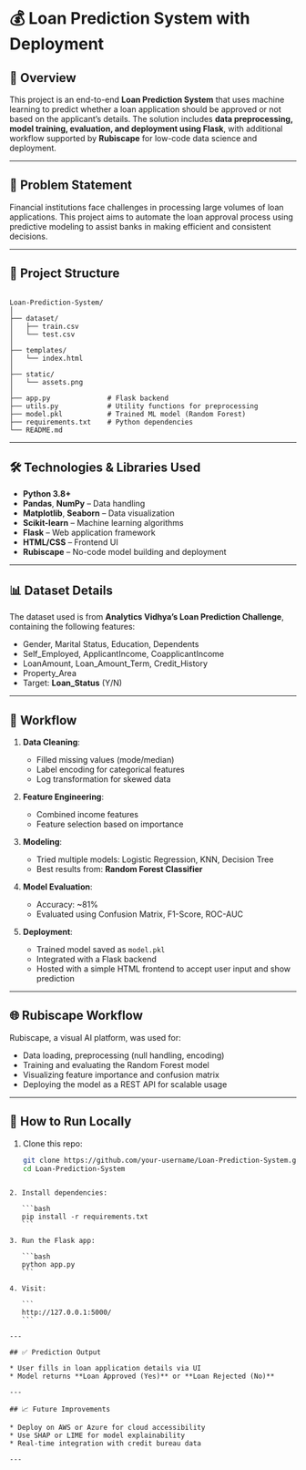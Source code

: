 # 💰 Loan Prediction System with Deployment

## 📌 Overview

This project is an end-to-end **Loan Prediction System** that uses machine learning to predict whether a loan application should be approved or not based on the applicant’s details. The solution includes **data preprocessing, model training, evaluation, and deployment using Flask**, with additional workflow supported by **Rubiscape** for low-code data science and deployment.

---

## 🧠 Problem Statement

Financial institutions face challenges in processing large volumes of loan applications. This project aims to automate the loan approval process using predictive modeling to assist banks in making efficient and consistent decisions.

---

## 📂 Project Structure

```

Loan-Prediction-System/
│
├── dataset/
│   ├── train.csv
│   └── test.csv
│
├── templates/
│   └── index.html
│
├── static/
│   └── assets.png
│
├── app.py              # Flask backend
├── utils.py            # Utility functions for preprocessing
├── model.pkl           # Trained ML model (Random Forest)
├── requirements.txt    # Python dependencies
└── README.md

````

---

## 🛠️ Technologies & Libraries Used

- **Python 3.8+**
- **Pandas**, **NumPy** – Data handling
- **Matplotlib**, **Seaborn** – Data visualization
- **Scikit-learn** – Machine learning algorithms
- **Flask** – Web application framework
- **HTML/CSS** – Frontend UI
- **Rubiscape** – No-code model building and deployment

---

## 📊 Dataset Details

The dataset used is from **Analytics Vidhya’s Loan Prediction Challenge**, containing the following features:

- Gender, Marital Status, Education, Dependents
- Self_Employed, ApplicantIncome, CoapplicantIncome
- LoanAmount, Loan_Amount_Term, Credit_History
- Property_Area
- Target: **Loan_Status** (Y/N)

---

## 🔄 Workflow

1. **Data Cleaning**:
   - Filled missing values (mode/median)
   - Label encoding for categorical features
   - Log transformation for skewed data

2. **Feature Engineering**:
   - Combined income features
   - Feature selection based on importance

3. **Modeling**:
   - Tried multiple models: Logistic Regression, KNN, Decision Tree
   - Best results from: **Random Forest Classifier**

4. **Model Evaluation**:
   - Accuracy: ~81%
   - Evaluated using Confusion Matrix, F1-Score, ROC-AUC

5. **Deployment**:
   - Trained model saved as `model.pkl`
   - Integrated with a Flask backend
   - Hosted with a simple HTML frontend to accept user input and show prediction

---

## 🌐 Rubiscape Workflow

Rubiscape, a visual AI platform, was used for:
- Data loading, preprocessing (null handling, encoding)
- Training and evaluating the Random Forest model
- Visualizing feature importance and confusion matrix
- Deploying the model as a REST API for scalable usage

---

## 🚀 How to Run Locally

1. Clone this repo:
   ```bash
   git clone https://github.com/your-username/Loan-Prediction-System.git
   cd Loan-Prediction-System
````

2. Install dependencies:

   ```bash
   pip install -r requirements.txt
   ```

3. Run the Flask app:

   ```bash
   python app.py
   ```

4. Visit:

   ```
   http://127.0.0.1:5000/
   ```

---

## ✅ Prediction Output

* User fills in loan application details via UI
* Model returns **Loan Approved (Yes)** or **Loan Rejected (No)**

---

## 📈 Future Improvements

* Deploy on AWS or Azure for cloud accessibility
* Use SHAP or LIME for model explainability
* Real-time integration with credit bureau data

---

